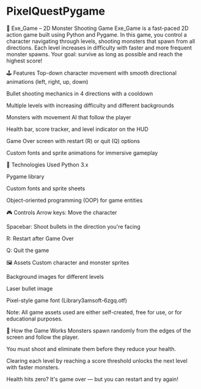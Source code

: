 # PixelQuestPygame
🚀 Exe_Game – 2D Monster Shooting Game
Exe_Game is a fast-paced 2D action game built using Python and Pygame. In this game, you control a character navigating through levels, shooting monsters that spawn from all directions. Each level increases in difficulty with faster and more frequent monster spawns. Your goal: survive as long as possible and reach the highest score!

🕹️ Features
Top-down character movement with smooth directional animations (left, right, up, down)

Bullet shooting mechanics in 4 directions with a cooldown

Multiple levels with increasing difficulty and different backgrounds

Monsters with movement AI that follow the player

Health bar, score tracker, and level indicator on the HUD

Game Over screen with restart (R) or quit (Q) options

Custom fonts and sprite animations for immersive gameplay

🔧 Technologies Used
Python 3.x

Pygame library

Custom fonts and sprite sheets

Object-oriented programming (OOP) for game entities

🎮 Controls
Arrow keys: Move the character

Spacebar: Shoot bullets in the direction you're facing

R: Restart after Game Over

Q: Quit the game

🖼️ Assets
Custom character and monster sprites

Background images for different levels

Laser bullet image

Pixel-style game font (Library3amsoft-6zgq.otf)

Note: All game assets used are either self-created, free for use, or for educational purposes.

🧠 How the Game Works
Monsters spawn randomly from the edges of the screen and follow the player.

You must shoot and eliminate them before they reduce your health.

Clearing each level by reaching a score threshold unlocks the next level with faster monsters.

Health hits zero? It's game over — but you can restart and try again!
